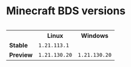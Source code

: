 # Minecraft BDS versions

<table align="right">
  <tr><th></th><th><strong>Linux</strong></th><th><strong>Windows</strong></th></tr>
<tr><td><strong>Stable</strong></td>
<td>
<code>1.21.113.1</code>
</td>
<td>
<code></code>
</td>
</tr>
<tr><td><strong>Preview</strong></td>
<td>
<code>1.21.130.20</code>
</td>
<td>
<code>1.21.130.20</code>
</td>
</tr>
</table>


